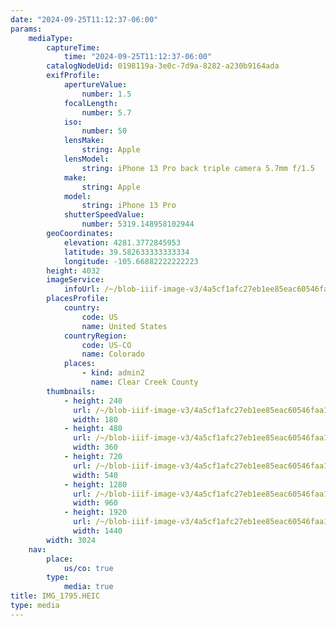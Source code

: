 ```yaml
---
date: "2024-09-25T11:12:37-06:00"
params:
    mediaType:
        captureTime:
            time: "2024-09-25T11:12:37-06:00"
        catalogNodeUid: 0198119a-3e0c-7d9a-8282-a230b9164ada
        exifProfile:
            apertureValue:
                number: 1.5
            focalLength:
                number: 5.7
            iso:
                number: 50
            lensMake:
                string: Apple
            lensModel:
                string: iPhone 13 Pro back triple camera 5.7mm f/1.5
            make:
                string: Apple
            model:
                string: iPhone 13 Pro
            shutterSpeedValue:
                number: 5319.148958102944
        geoCoordinates:
            elevation: 4281.3772845953
            latitude: 39.582633333333334
            longitude: -105.66882222222223
        height: 4032
        imageService:
            infoUrl: /~/blob-iiif-image-v3/4a5cf1afc27eb1ee85eac60546faa19fd05a5f3b35f11f494901a036235bb741/info.json
        placesProfile:
            country:
                code: US
                name: United States
            countryRegion:
                code: US-CO
                name: Colorado
            places:
                - kind: admin2
                  name: Clear Creek County
        thumbnails:
            - height: 240
              url: /~/blob-iiif-image-v3/4a5cf1afc27eb1ee85eac60546faa19fd05a5f3b35f11f494901a036235bb741/full/180%2C240/0/default.jpg
              width: 180
            - height: 480
              url: /~/blob-iiif-image-v3/4a5cf1afc27eb1ee85eac60546faa19fd05a5f3b35f11f494901a036235bb741/full/360%2C480/0/default.jpg
              width: 360
            - height: 720
              url: /~/blob-iiif-image-v3/4a5cf1afc27eb1ee85eac60546faa19fd05a5f3b35f11f494901a036235bb741/full/540%2C720/0/default.jpg
              width: 540
            - height: 1280
              url: /~/blob-iiif-image-v3/4a5cf1afc27eb1ee85eac60546faa19fd05a5f3b35f11f494901a036235bb741/full/960%2C1280/0/default.jpg
              width: 960
            - height: 1920
              url: /~/blob-iiif-image-v3/4a5cf1afc27eb1ee85eac60546faa19fd05a5f3b35f11f494901a036235bb741/full/1440%2C1920/0/default.jpg
              width: 1440
        width: 3024
    nav:
        place:
            us/co: true
        type:
            media: true
title: IMG_1795.HEIC
type: media
---
```

